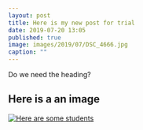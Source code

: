 ```yaml
---
layout: post
title: Here is my new post for trial
date: 2019-07-20 13:05
published: true
image: images/2019/07/DSC_4666.jpg
caption: ""
---
```


Do we need the heading?

## Here is a an image

[![Here are some students]({{site.baseurl}}/images/2019/07/IMG_1016.jpg)]({{site.baseurl}}/images/2019/07/IMG_1016.jpg)
